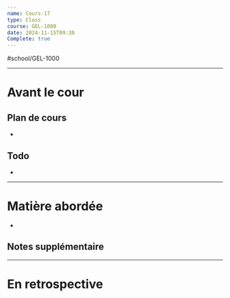 ```yaml
---
name: Cours-17
type: Class
course: GEL-1000
date: 2024-11-15T09:30
Complete: true
---
```

#school/GEL-1000  
*** 
# Avant le cour
## Plan de cours
- 

## Todo
- 

---
# Matière abordée

- 

## Notes supplémentaire


---
# En retrospective